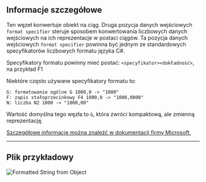 ## Informacje szczegółowe
Ten węzeł konwertuje obiekt na ciąg. Druga pozycja danych wejściowych `format specifier` steruje sposobem konwertowania liczbowych danych wejściowych na ich reprezentacje w postaci ciągów.
Ta pozycja danych wejściowych `format specifier` powinna być jednym ze standardowych specyfikatorów liczbowych formatu języka C#.

Specyfikatory formatu powinny mieć postać:
`<specyfikator><dokładność>`, na przykład F1

Niektóre często używane specyfikatory formatu to:
```
G: formatowanie ogólne G 1000,0 -> "1000"
F: zapis stałoprzecinkowy F4 1000,0 -> "1000,0000"
N: liczba N2 1000 -> "1000,00"
```

Wartość domyślna tego węzła to `G`, która zwróci kompaktową, ale zmienną reprezentację.

[Szczegółowe informacje można znaleźć w dokumentacji firmy Microsoft.](https://learn.microsoft.com/pl-pl/dotnet/standard/base-types/standard-numeric-format-strings#standard-format-specifiers)
___
## Plik przykładowy

![Formatted String from Object](./CoreNodeModels.FormattedStringFromObject_img.jpg)
